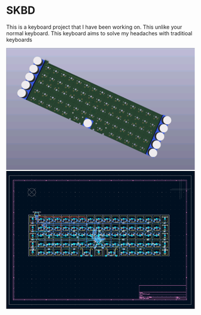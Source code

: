 # SKBD

This is a keyboard project that I have been working on. This unlike your normal keyboard. This keyboard aims to solve my headaches with traditioal keyboards

![screenshot](protopcb.png)
![screenshot](proto3d.png)
